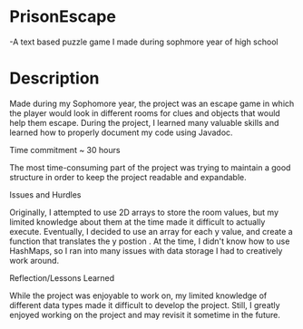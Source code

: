 # PrisonEscape
-A text based puzzle game I made during sophmore year of high school

# Description
Made during my Sophomore year, the project was an escape game in which the player would look in different rooms for clues and objects that would help them escape. During 
the project, I learned many valuable skills and learned how to properly document my code using Javadoc.

Time commitment ~ 30 hours

The most time-consuming part of the project was trying to maintain a good structure in order to keep the project readable and expandable.

Issues and Hurdles

Originally, I attempted to use 2D arrays to store the room values, but my limited knowledge about them at the time made it difficult to actually execute. Eventually, I 
decided to use an array for each y value, and create a function that translates the y postion .
At the time, I didn't know how to use HashMaps, so I ran into many issues with data storage I had to creatively work around.

Reflection/Lessons Learned

While the project was enjoyable to work on, my limited knowledge of different data types made it difficult to develop the project. Still, I greatly enjoyed working on 
the project and may revisit it sometime in the future.

